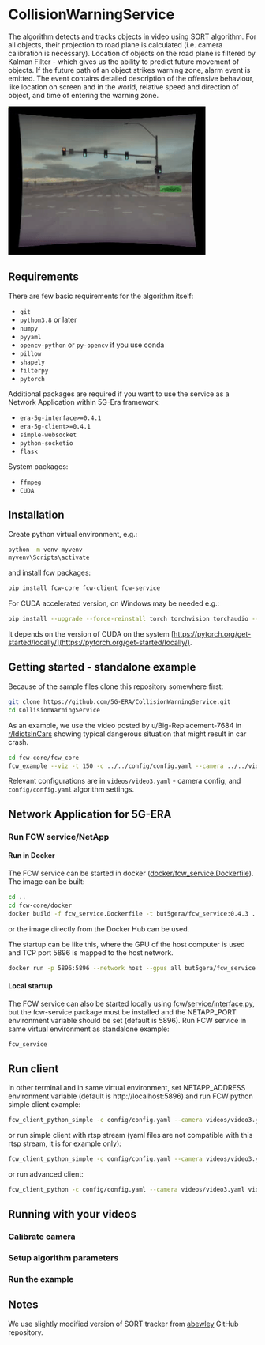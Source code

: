 # CollisionWarningService

The algorithm detects and tracks objects in video using SORT algorithm. For all objects, their projection to road 
plane is calculated (i.e. camera calibration is necessary). Location of objects on the road plane is filtered by 
Kalman Filter - which gives us the ability to predict future movement of objects. If the future path of an object 
strikes warning zone, alarm event is emitted. The event contains detailed description of the offensive behaviour, like 
location on screen and in the world, relative speed and direction of object, and time of entering the warning zone.

![Example](/data/example.gif)

## Requirements

There are few basic requirements for the algorithm itself:
* `git`
* `python3.8` or later
* `numpy`
* `pyyaml`
* `opencv-python` or  `py-opencv` if you use conda
* `pillow`
* `shapely`
* `filterpy`
* `pytorch`

Additional packages are required if you want to use the service as a Network Application within 5G-Era framework:
* `era-5g-interface>=0.4.1`
* `era-5g-client>=0.4.1`
* `simple-websocket`
* `python-socketio`
* `flask`

System packages:
* `ffmpeg`
* `CUDA`

## Installation

Create python virtual environment, e.g.:
```bash
python -m venv myvenv
myvenv\Scripts\activate
```
and install fcw packages:
```bash
pip install fcw-core fcw-client fcw-service
```

For CUDA accelerated version, on Windows may be needed e.g.:
```bash
pip install --upgrade --force-reinstall torch torchvision torchaudio --extra-index-url https://download.pytorch.org/whl/cu118
```
It depends on the version of CUDA on the system [https://pytorch.org/get-started/locally/](https://pytorch.org/get-started/locally/).

## Getting started - standalone example

Because of the sample files clone this repository somewhere first:

```bash
git clone https://github.com/5G-ERA/CollisionWarningService.git
cd CollisionWarningService
```

As an example, we use the video posted by u/Big-Replacement-7684 in 
[r/IdiotsInCars](https://www.reddit.com/r/IdiotsInCars/comments/10vfg5d/if_you_arent_going_to_yield_to_oncoming_traffic) 
showing typical dangerous situation that might result in car crash.

```bash
cd fcw-core/fcw_core
fcw_example --viz -t 150 -c ../../config/config.yaml --camera ../../videos/video3.yaml ../../videos/video3.mp4
```
Relevant configurations are in `videos/video3.yaml` - camera config, and `config/config.yaml` algorithm settings.

## Network Application for 5G-ERA

### Run FCW service/NetApp

#### Run in Docker

The FCW service can be started in docker ([docker/fcw_service.Dockerfile](docker/fcw_service.Dockerfile)).
The image can be built:
```bash
cd ..
cd fcw-core/docker 
docker build -f fcw_service.Dockerfile -t but5gera/fcw_service:0.4.3 . 
```
or the image directly from the Docker Hub can be used.
 
The startup can be like this, where the GPU of the host computer is used and 
TCP port 5896 is mapped to the host network.
```bash
docker run -p 5896:5896 --network host --gpus all but5gera/fcw_service:0.4.3 
```

#### Local startup

The FCW service can also be started locally using [fcw/service/interface.py](fcw/service/interface.py), 
but the fcw-service package must be installed and the NETAPP_PORT environment 
variable should be set (default is 5896).
Run FCW service in same virtual environment as standalone example:

```bash
fcw_service
```

## Run client

In other terminal and in same virtual environment, set NETAPP_ADDRESS environment 
variable (default is http://localhost:5896) and run FCW python simple client example:

```bash
fcw_client_python_simple -c config/config.yaml --camera videos/video3.yaml videos/video3.mp4
```

or run simple client with rtsp stream (yaml files are not compatible with this rtsp stream, it is for example only):

```bash
fcw_client_python_simple -c config/config.yaml --camera videos/video3.yaml rtsp://root:upgm_c4m3r4@upgm-ipkam5.fit.vutbr.cz/axis-media/media.amp
```

or run advanced client:

```bash
fcw_client_python -c config/config.yaml --camera videos/video3.yaml videos/video3.mp4
```

## Running with your videos

### Calibrate camera

### Setup algorithm parameters

### Run the example

## Notes

We use slightly modified version of SORT tracker from [abewley](https://github.com/abewley/sort) GitHub repository.

